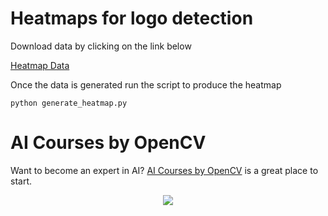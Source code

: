 # Heatmaps for logo detection

Download data by clicking on the link below

[Heatmap Data](http://media.orpix-inc.com/heatmap-data.zip)

Once the data is generated run the script to produce the heatmap

`python generate_heatmap.py`

# AI Courses by OpenCV

Want to become an expert in AI?
[AI Courses by OpenCV](https://opencv.org/courses/) is a great place to start.

<a href="https://opencv.org/courses/">
<p align="center">
<img src="https://www.learnopencv.com/wp-content/uploads/2020/04/AI-Courses-By-OpenCV-Github.png">
</p>
</a>
